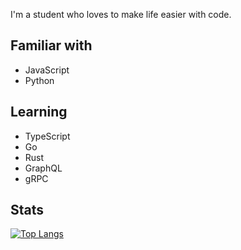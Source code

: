 I'm a student who loves to make life easier with code.

## Familiar with
- JavaScript
- Python

## Learning
- TypeScript
- Go
- Rust
- GraphQL
- gRPC

## Stats
[![Top Langs](https://github-readme-stats.vercel.app/api/top-langs/?username=spicyzboss&layout=compact&langs_count=10)](https://github.com/anuraghazra/github-readme-stats)
